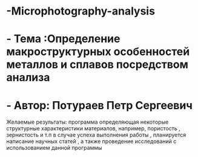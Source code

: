 # -Microphotography-analysis
# -  Тема :Определение макроструктурных особенностей металлов и сплавов посредством анализа 
# - Автор: Потураев Петр Сергеевич
Желаемые результаты: программа определяющая некоторые структурные характеристики материалов, например, пористость , зернистость и т.п в случае успеха выполнения работы , планируется написание научных статей , а также проведение исследований с использованием данной программы

